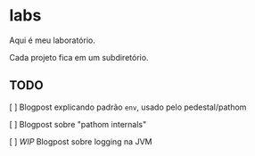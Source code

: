 # labs

Aqui é meu laboratório.

Cada projeto fica em um subdiretório.


## TODO

[ ] Blogpost explicando padrão `env`, usado pelo pedestal/pathom

[ ] Blogpost sobre "pathom internals"

[ ] *WIP* Blogpost sobre logging na JVM
 